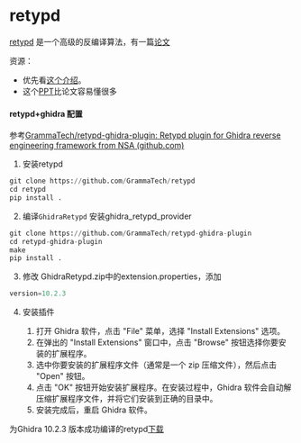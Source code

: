 # retypd

[retypd](https://github.com/GrammaTech/retypd) 是一个高级的反编译算法，有一篇[论文](https://github.com/GrammaTech/retypd/blob/master/reference/paper.pdf)

资源：
- 优先看[这个介绍](https://github.com/GrammaTech/retypd/blob/master/reference/type-recovery.rst)。
- 这个[PPT](https://github.com/GrammaTech/retypd/blob/master/reference/presentation_slides.pdf)比论文容易懂很多


#### retypd+ghidra 配置

参考[GrammaTech/retypd-ghidra-plugin: Retypd plugin for Ghidra reverse engineering framework from NSA (github.com)](https://github.com/GrammaTech/retypd-ghidra-plugin)


1. 安装retypd 

```Python
git clone https://github.com/GrammaTech/retypd
cd retypd
pip install .
```

2. 编译`GhidraRetypd`  安装ghidra_retypd_provider

```Python
git clone https://github.com/GrammaTech/retypd-ghidra-plugin
cd retypd-ghidra-plugin
make
pip install .
```

3. 修改 GhidraRetypd.zip中的extension.properties，添加

```Python
version=10.2.3
```

4. 安装插件

    1. 打开 Ghidra 软件，点击 "File" 菜单，选择 "Install Extensions" 选项。
    2. 在弹出的 "Install Extensions" 窗口中，点击 "Browse" 按钮选择你要安装的扩展程序。
    3. 选中你要安装的扩展程序文件（通常是一个 zip 压缩文件），然后点击 "Open" 按钮。
    4. 点击 "OK" 按钮开始安装扩展程序。在安装过程中，Ghidra 软件会自动解压缩扩展程序文件，并将它们安装到正确的目录中。
    5. 安装完成后，重启 Ghidra 软件。

为Ghidra 10.2.3 版本成功编译的retypd[下载](GhidraRetypd.zip)
